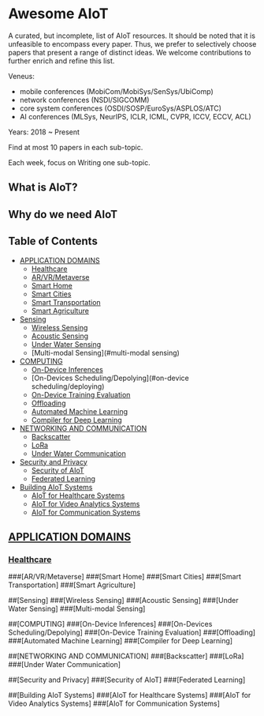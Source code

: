 # Awesome AIoT

A curated, but incomplete, list of AIoT resources. It should be noted that it is unfeasible to encompass every paper. Thus, we prefer to selectively choose papers that present a range of distinct ideas. We welcome contributions to further enrich and refine this list.

Veneus: 
- mobile conferences (MobiCom/MobiSys/SenSys/UbiComp)
- network conferences (NSDI/SIGCOMM) 
- core system conferences (OSDI/SOSP/EuroSys/ASPLOS/ATC)
- AI conferences (MLSys, NeurIPS, ICLR, ICML, CVPR, ICCV, ECCV, ACL)

Years: 2018 ~ Present

Find at most 10 papers in each sub-topic.

Each week, focus on Writing one sub-topic.


## What is AIoT?

## Why do we need AIoT


## Table of Contents
* [APPLICATION DOMAINS](#application)
  * [Healthcare](#healthcare)
  * [AR/VR/Metaverse](#ar/vr/metaverse)
  * [Smart Home](#smart-home)
  * [Smart Cities](#smart-cities)
  * [Smart Transportation](#smart-transportation)
  * [Smart Agriculture](#smart-agriculture)
* [Sensing](#sensing)
  * [Wireless Sensing](#wireless-sensing)
  * [Acoustic Sensing](#acoustic-sensing)
  * [Under Water Sensing](#under-water-sensing)
  * [Multi-modal Sensing](#multi-modal sensing)
* [COMPUTING](#computing)
  * [On-Device Inferences](#on-device-inference)
  * [On-Devices Scheduling/Depolying](#on-device scheduling/deploying)
  * [On-Device Training Evaluation](#on-device-training-evaluation)
  * [Offloading](#offloading)
  * [Automated Machine Learning](#automated-machine-learning)
  * [Compiler for Deep Learning](#compiler-for-deep-learning)
* [NETWORKING AND COMMUNICATION](#networking-and-communication)
  * [Backscatter](#backscatter)
  * [LoRa](#lora)
  * [Under Water Communication](#under-water-communication)
* [Security and Privacy](#security-and-privacy)
  * [Security of AIoT](#security-of-aiot)
  * [Federated Learning](#federated-learning)
* [Building AIoT Systems](#building-aiot-systems)
  * [AIoT for Healthcare Systems](#aiot-for-healthcare-systems)
  * [AIoT for Video Analytics Systems](#aiot-for-video-analytics-systems)
  * [AIoT for Communication Systems](#aiot-for-communication-systems) 



## [APPLICATION DOMAINS](#application)

### [Healthcare](#healthcare) 
###[AR/VR/Metaverse]
###[Smart Home]
###[Smart Cities]
###[Smart Transportation]
###[Smart Agriculture]

##[Sensing]
###[Wireless Sensing]
###[Acoustic Sensing]
###[Under Water Sensing]
###[Multi-modal Sensing]

##[COMPUTING]
###[On-Device Inferences]
###[On-Devices Scheduling/Depolying]
###[On-Device Training Evaluation]
###[Offloading]
###[Automated Machine Learning]
###[Compiler for Deep Learning]

##[NETWORKING AND COMMUNICATION]
###[Backscatter]
###[LoRa]
###[Under Water Communication]

##[Security and Privacy]
###[Security of AIoT]
###[Federated Learning]

##[Building AIoT Systems]
###[AIoT for Healthcare Systems]
###[AIoT for Video Analytics Systems]
###[AIoT for Communication Systems]

